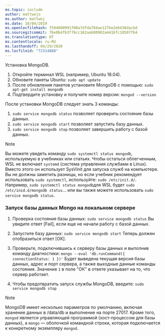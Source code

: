 ```yaml
---
ms.topic: include
author: mattwojo
ms.author: mattwoj
ms.date: 10/04/2019
ms.openlocfilehash: f594600991f08a7dfda784ae127be2e6438dacbd
ms.sourcegitcommit: 76e8b4fb3f76cc162aab80982a441bfc18507fb4
ms.translationtype: HT
ms.contentlocale: ru-RU
ms.lasthandoff: 04/29/2020
ms.locfileid: "72314888"
---
```

Установка MongoDB.

1. Откройте терминал WSL (например, Ubuntu 18.04).
2. Обновите пакеты Ubuntu: `sudo apt update`
3. После обновления пакетов установите MongoDB с помощью: `sudo apt-get install mongodb`
4. Подтвердите установку и получите номер версии: `mongod --version`

После установки MongoDB следует знать 3 команды:

1. `sudo service mongodb status` позволяет проверить состояние базы данных.
2. `sudo service mongodb start` позволяет запустить базу данных.
3. `sudo service mongodb stop` позволяет завершить работу с базой данных.

> [!NOTE]
> Вы можете увидеть команду `sudo systemctl status mongodb`, используемую в учебниках или статьях. Чтобы остаться облегченным, WSL не включает `systemd` (система управления службами в Linux). Вместо этого он использует SysVinit для запуска служб на компьютере. Вы не должны заметить разницы, но если учебник рекомендует использовать `sudo systemctl`, используйте: `sudo /etc/init.d/`. Например, `sudo systemctl status mongodb`для WSL будет `sudo /etc/inid.d/mongodb status`... или вы также можете использовать `sudo service mongodb status`.

### <a name="run-your-mongo-database-in-a-local-server"></a>Запуск базы данных Mongo на локальном сервере

1. Проверка состояния базы данных: `sudo service mongodb status` Вы увидите ответ [Fail], если еще не начали работу с базой данных.

2. Запустите базу данных: `sudo service mongodb start` Теперь должен отобразиться ответ [ОК].

3. Проверьте, подключившись к серверу базы данных и выполнив команду диагностики: `mongo --eval 'db.runCommand({ connectionStatus: 1 })'` Будет выведена текущая версия базы данных, адрес и порт сервера, а также выходные данные команды состояния. Значение `1` в поле "ОК" в ответе указывает на то, что сервер работает.

4. Чтобы предотвратить запуск службы MongoDB, введите: `sudo service mongodb stop`

> [!NOTE]
> MongoDB имеет несколько параметров по умолчанию, включая хранение данных в /data/db и выполнение на порте 27017. Кроме того, `mongod` является управляющей программой (хост-процессом для базы данных), а `mongo` — оболочкой командной строки, которая подключается к конкретному экземпляру `mongod`.
